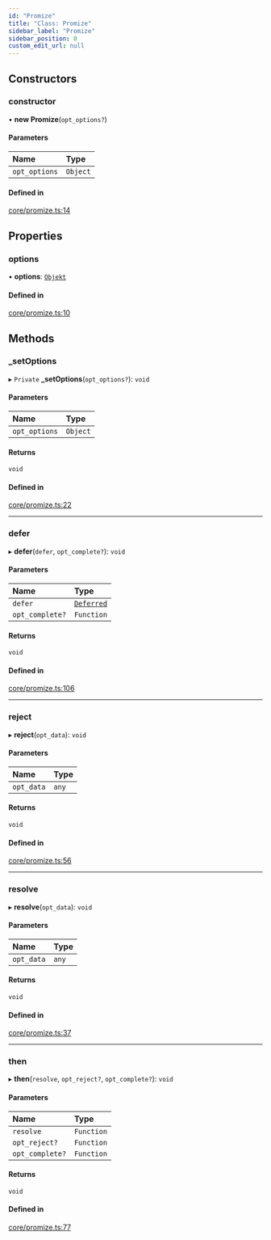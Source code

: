 ```yaml
---
id: "Promize"
title: "Class: Promize"
sidebar_label: "Promize"
sidebar_position: 0
custom_edit_url: null
---
```


## Constructors

### constructor

• **new Promize**(`opt_options?`)

#### Parameters

| Name | Type |
| :------ | :------ |
| `opt_options` | `Object` |

#### Defined in

[core/promize.ts:14](https://github.com/siposdani87/sui-js/blob/b0b5d62/src/core/promize.ts#L14)

## Properties

### options

• **options**: [`Objekt`](Objekt.md)

#### Defined in

[core/promize.ts:10](https://github.com/siposdani87/sui-js/blob/b0b5d62/src/core/promize.ts#L10)

## Methods

### \_setOptions

▸ `Private` **_setOptions**(`opt_options?`): `void`

#### Parameters

| Name | Type |
| :------ | :------ |
| `opt_options` | `Object` |

#### Returns

`void`

#### Defined in

[core/promize.ts:22](https://github.com/siposdani87/sui-js/blob/b0b5d62/src/core/promize.ts#L22)

___

### defer

▸ **defer**(`defer`, `opt_complete?`): `void`

#### Parameters

| Name | Type |
| :------ | :------ |
| `defer` | [`Deferred`](Deferred.md) |
| `opt_complete?` | `Function` |

#### Returns

`void`

#### Defined in

[core/promize.ts:106](https://github.com/siposdani87/sui-js/blob/b0b5d62/src/core/promize.ts#L106)

___

### reject

▸ **reject**(`opt_data`): `void`

#### Parameters

| Name | Type |
| :------ | :------ |
| `opt_data` | `any` |

#### Returns

`void`

#### Defined in

[core/promize.ts:56](https://github.com/siposdani87/sui-js/blob/b0b5d62/src/core/promize.ts#L56)

___

### resolve

▸ **resolve**(`opt_data`): `void`

#### Parameters

| Name | Type |
| :------ | :------ |
| `opt_data` | `any` |

#### Returns

`void`

#### Defined in

[core/promize.ts:37](https://github.com/siposdani87/sui-js/blob/b0b5d62/src/core/promize.ts#L37)

___

### then

▸ **then**(`resolve`, `opt_reject?`, `opt_complete?`): `void`

#### Parameters

| Name | Type |
| :------ | :------ |
| `resolve` | `Function` |
| `opt_reject?` | `Function` |
| `opt_complete?` | `Function` |

#### Returns

`void`

#### Defined in

[core/promize.ts:77](https://github.com/siposdani87/sui-js/blob/b0b5d62/src/core/promize.ts#L77)
